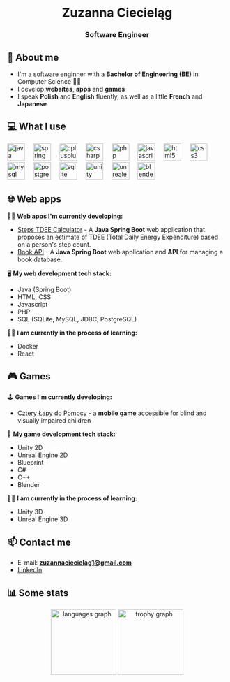 <h1 align="center">Zuzanna Ciecieląg</h1>
<h3 align="center">Software Engineer</h3>

<h2>👋 About me</h2>

* I'm a software enginner with a <b>Bachelor of Engineering (BE)</b> in Computer Science 👩‍💻
* I develop <b>websites</b>, <b>apps</b> and <b>games</b>
* I speak <b>Polish</b> and <b>English</b> fluently, as well as a little <b>French</b> and <b>Japanese</b>

<h2>💻 What I use</h2>

<div align="left">
  <img src="https://cdn.jsdelivr.net/gh/devicons/devicon/icons/java/java-original.svg" height="40" alt="java logo"  />
  <img width="12" />
  <img src="https://cdn.jsdelivr.net/gh/devicons/devicon/icons/spring/spring-original.svg" height="40" alt="spring logo"  />
  <img width="12" />
  <img src="https://cdn.jsdelivr.net/gh/devicons/devicon/icons/cplusplus/cplusplus-original.svg" height="40" alt="cplusplus logo"  />
  <img width="12" />
  <img src="https://cdn.jsdelivr.net/gh/devicons/devicon/icons/csharp/csharp-original.svg" height="40" alt="csharp logo"  />
  <img width="12" />
  <img src="https://cdn.jsdelivr.net/gh/devicons/devicon/icons/php/php-original.svg" height="40" alt="php logo"  />
  <img width="12" />
  <img src="https://cdn.jsdelivr.net/gh/devicons/devicon/icons/javascript/javascript-original.svg" height="40" alt="javascript logo"  />
  <img width="12" />
  <img src="https://cdn.jsdelivr.net/gh/devicons/devicon/icons/html5/html5-original.svg" height="40" alt="html5 logo"  />
  <img width="12" />
  <img src="https://cdn.jsdelivr.net/gh/devicons/devicon/icons/css3/css3-original.svg" height="40" alt="css3 logo"  />
  <img width="12" />
  <img src="https://cdn.jsdelivr.net/gh/devicons/devicon/icons/mysql/mysql-original.svg" height="40" alt="mysql logo"  />
  <img width="12" />
  <img src="https://cdn.jsdelivr.net/gh/devicons/devicon/icons/postgresql/postgresql-original.svg" height="40" alt="postgresql logo"  />
  <img width="12" />
  <img src="https://cdn.jsdelivr.net/gh/devicons/devicon/icons/sqlite/sqlite-original.svg" height="40" alt="sqlite logo"  />
  <img width="12" />
  <img src="https://cdn.jsdelivr.net/gh/devicons/devicon/icons/unity/unity-original.svg" height="40" alt="unity logo"  />
  <img width="12" />
  <img src="https://cdn.jsdelivr.net/gh/devicons/devicon/icons/unrealengine/unrealengine-original.svg" height="40" alt="unrealengine logo"  />
  <img width="12" />
  <img src="https://cdn.jsdelivr.net/gh/devicons/devicon/icons/blender/blender-original.svg" height="40" alt="blender logo"  />
  <img width="12" />
</div>

###
<h2>🌐 Web apps </h2>

👩‍💻 **Web apps I'm currently developing:**
* [Steps TDEE Calculator](https://github.com/zciecielag/steps-tdee-calculator) - A **Java Spring Boot** web application that proposes an estimate of TDEE (Total Daily Energy Expenditure) based on a person's step count. 
* [Book API](https://github.com/zciecielag/book-api) - A **Java Spring Boot** web application and **API** for managing a book database.

🖥️ **My web development tech stack:**
* Java (Spring Boot)
* HTML, CSS
* Javascript
* PHP
* SQL (SQLite, MySQL, JDBC, PostgreSQL)

👩‍🎓 **I am currently in the process of learning:**
* Docker
* React

<h2>🎮 Games</h2>

🕹 **Games I'm currently developing:**
* [Cztery Łapy do Pomocy](https://github.com/zciecielag/blind-accessible-game)  - a **mobile game** accessible for blind and visually impaired children

🎲 **My game development tech stack:**
* Unity 2D
* Unreal Engine 2D
* Blueprint
* C#
* C++
* Blender

👩‍🎓 **I am currently in the process of learning:**
* Unity 3D
* Unreal Engine 3D

<h2>📫 Contact me</h2>

 * E-mail: **zuzannaciecielag1@gmail.com**
 * [LinkedIn](https://www.linkedin.com/in/zuzannaciecielag/)

<h2>📊 Some stats </h2>


<div align="center">
  <img src="https://github-readme-stats.vercel.app/api/top-langs?username=zciecielag&locale=en&hide_title=false&layout=compact&card_width=320&langs_count=5&theme=dracula&hide_border=false&order=2" height="150" alt="languages graph"  />
  <img src="https://github-profile-trophy.vercel.app?username=zciecielag&theme=dracula&column=-1&row=1&margin-w=8&margin-h=8&no-bg=false&no-frame=false&order=4" height="150" alt="trophy graph"  />
</div>

###




